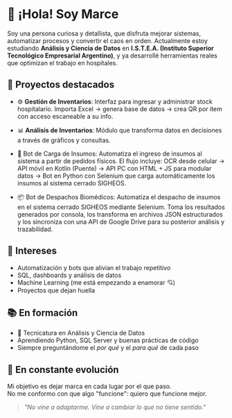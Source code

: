 # 👋 ¡Hola! Soy Marce

Soy una persona curiosa y detallista, que disfruta mejorar sistemas, automatizar procesos y convertir el caos en orden. Actualmente estoy estudiando **Análisis y Ciencia de Datos** en **I.S.T.E.A. (Instituto Superior Tecnológico Empresarial Argentino)**, y ya desarrollé herramientas reales que optimizan el trabajo en hospitales.

## 🚀 Proyectos destacados

- ⚙️ **Gestión de Inventarios**: Interfaz para ingresar y administrar stock hospitalario. Importa Excel → genera base de datos → crea QR por ítem con acceso escaneable a su info.

- 📊 **Análisis de Inventarios**: Módulo que transforma datos en decisiones a través de gráficos y consultas.

- 🤖 Bot de Carga de Insumos: Automatiza el ingreso de insumos al sistema a partir de pedidos físicos. El flujo incluye: OCR desde celular → API móvil en Kotlin (Puente) → API PC con HTML + JS para modular datos → Bot en Python con Selenium que carga automáticamente los insumos al sistema cerrado SIGHEOS.

- 📦 Bot de Despachos Biomédicos: Automatiza el despacho de insumos en el sistema cerrado SIGHEOS mediante Selenium. Toma los resultados generados por consola, los transforma en archivos JSON estructurados y los sincroniza con una API de Google Drive para su posterior análisis y trazabilidad.


## 🧠 Intereses

- Automatización y bots que alivian el trabajo repetitivo  
- SQL, dashboards y análisis de datos  
- Machine Learning (me está empezando a enamorar 💘)  
- Proyectos que dejan huella

## 📚 En formación

- 📘 Tecnicatura en Análisis y Ciencia de Datos  
- Aprendiendo Python, SQL Server y buenas prácticas de código  
- Siempre preguntándome el *por qué* y el *para qué* de cada paso

## 🌱 En constante evolución

Mi objetivo es dejar marca en cada lugar por el que paso.  
No me conformo con que algo "funcione": quiero que funcione mejor.

> *"No vine a adaptarme. Vine a cambiar lo que no tiene sentido."*
